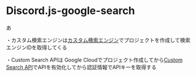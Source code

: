 # Discord.js-google-search
あ

・カスタム検索エンジンは[カスタム検索エンジン](https://programmablesearchengine.google.com/controlpanel/all)でプロジェクトを作成して検索エンジンIDを取得してくる

・Custom Search APIは Google Cloudでプロジェクト作成してから[Custom Search API](https://console.cloud.google.com/apis/library/customsearch.googleapis.com?orgonly=true&project=rare-bounty-376315&supportedpurview=project)でAPIを有効化してから認証情報でAPIキーを取得する
